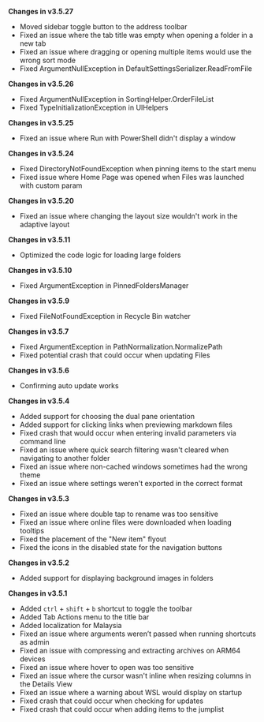 **Changes in v3.5.27**

- Moved sidebar toggle button to the address toolbar
- Fixed an issue where the tab title was empty when opening a folder in a new tab 
- Fixed an issue where dragging or opening multiple items would use the wrong sort mode
- Fixed ArgumentNullException in DefaultSettingsSerializer.ReadFromFile

**Changes in v3.5.26**

- Fixed ArgumentNullException in SortingHelper.OrderFileList
- Fixed TypeInitializationException in UIHelpers

**Changes in v3.5.25**

- Fixed an issue where Run with PowerShell didn't display a window

**Changes in v3.5.24**

- Fixed DirectoryNotFoundException when pinning items to the start menu
- Fixed issue where Home Page was opened when Files was launched with custom param

**Changes in v3.5.20**

- Fixed an issue where changing the layout size wouldn't work in the adaptive layout

**Changes in v3.5.11**

- Optimized the code logic for loading large folders

**Changes in v3.5.10**

- Fixed ArgumentException in PinnedFoldersManager

**Changes in v3.5.9**

- Fixed FileNotFoundException in Recycle Bin watcher

**Changes in v3.5.7**

- Fixed ArgumentException in PathNormalization.NormalizePath
- Fixed potential crash that could occur when updating Files

**Changes in v3.5.6**

- Confirming auto update works

**Changes in v3.5.4**

- Added support for choosing the dual pane orientation
- Added support for clicking links when previewing markdown files
- Fixed crash that would occur when entering invalid parameters via command line
- Fixed an issue where quick search filtering wasn't cleared when navigating to another folder
- Fixed an issue where non-cached windows sometimes had the wrong theme
- Fixed an issue where settings weren't exported in the correct format

**Changes in v3.5.3**

- Fixed an issue where double tap to rename was too sensitive
- Fixed an issue where online files were downloaded when loading tooltips
- Fixed the placement of the "New item" flyout
- Fixed the icons in the disabled state for the navigation buttons

**Changes in v3.5.2**

- Added support for displaying background images in folders

**Changes in v3.5.1**

- Added `ctrl` + `shift` + `b` shortcut to toggle the toolbar
- Added Tab Actions menu to the title bar
- Added localization for Malaysia
- Fixed an issue where arguments weren’t passed when running shortcuts as admin
- Fixed an issue with compressing and extracting archives on ARM64 devices
- Fixed an issue where hover to open was too sensitive
- Fixed an issue where the cursor wasn't inline when resizing columns in the Details View
- Fixed an issue where a warning about WSL would display on startup
- Fixed crash that could occur when checking for updates
- Fixed crash that could occur when adding items to the jumplist
